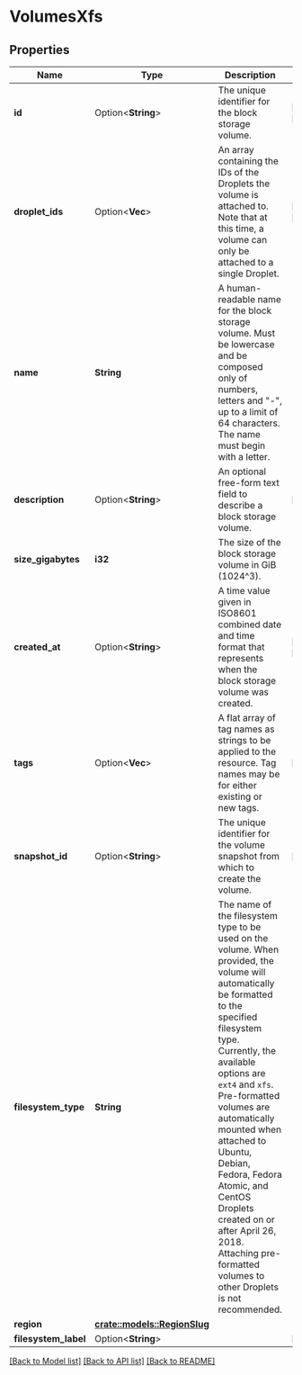 # VolumesXfs

## Properties

Name | Type | Description | Notes
------------ | ------------- | ------------- | -------------
**id** | Option<**String**> | The unique identifier for the block storage volume. | [optional][readonly]
**droplet_ids** | Option<**Vec<i32>**> | An array containing the IDs of the Droplets the volume is attached to. Note that at this time, a volume can only be attached to a single Droplet. | [optional][readonly]
**name** | **String** | A human-readable name for the block storage volume. Must be lowercase and be composed only of numbers, letters and \"-\", up to a limit of 64 characters. The name must begin with a letter. | 
**description** | Option<**String**> | An optional free-form text field to describe a block storage volume. | [optional]
**size_gigabytes** | **i32** | The size of the block storage volume in GiB (1024^3). | 
**created_at** | Option<**String**> | A time value given in ISO8601 combined date and time format that represents when the block storage volume was created. | [optional][readonly]
**tags** | Option<**Vec<String>**> | A flat array of tag names as strings to be applied to the resource. Tag names may be for either existing or new tags. | [optional]
**snapshot_id** | Option<**String**> | The unique identifier for the volume snapshot from which to create the volume. | [optional]
**filesystem_type** | **String** | The name of the filesystem type to be used on the volume. When provided, the volume will automatically be formatted to the specified filesystem type. Currently, the available options are `ext4` and `xfs`. Pre-formatted volumes are automatically mounted when attached to Ubuntu, Debian, Fedora, Fedora Atomic, and CentOS Droplets created on or after April 26, 2018. Attaching pre-formatted volumes to other Droplets is not recommended. | 
**region** | [**crate::models::RegionSlug**](region_slug.md) |  | 
**filesystem_label** | Option<**String**> |  | [optional]

[[Back to Model list]](../README.md#documentation-for-models) [[Back to API list]](../README.md#documentation-for-api-endpoints) [[Back to README]](../README.md)


